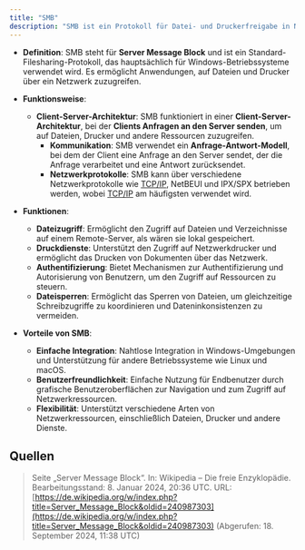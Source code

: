 ```yaml
---
title: "SMB"
description: "SMB ist ein Protokoll für Datei- und Druckerfreigabe in Netzwerken, hauptsächlich für Windows. Es ermöglicht sicheren Zugriff auf Ressourcen über Client-Server-Architektur mit Authentifizierung und Dateisperren."
---
```


- **Definition**: SMB steht für **Server Message Block** und ist ein Standard-Filesharing-Protokoll, das hauptsächlich für Windows-Betriebssysteme verwendet wird. Es ermöglicht Anwendungen, auf Dateien und Drucker über ein Netzwerk zuzugreifen.

- **Funktionsweise**:
  - **Client-Server-Architektur**: SMB funktioniert in einer **Client-Server-Architektur**, bei der **Clients Anfragen an den Server senden**, um auf Dateien, Drucker und andere Ressourcen zuzugreifen.
    - **Kommunikation**: SMB verwendet ein **Anfrage-Antwort-Modell**, bei dem der Client eine Anfrage an den Server sendet, der die Anfrage verarbeitet und eine Antwort zurücksendet.
    - **Netzwerkprotokolle**: SMB kann über verschiedene Netzwerkprotokolle wie [TCP/IP](/open-fidup/lerninhalte/tcp-ip-modell), NetBEUI und IPX/SPX betrieben werden, wobei [TCP/IP](/open-fidup/lerninhalte/tcp-ip-modell) am häufigsten verwendet wird.

- **Funktionen**:
  - **Dateizugriff**: Ermöglicht den Zugriff auf Dateien und Verzeichnisse auf einem Remote-Server, als wären sie lokal gespeichert.
  - **Druckdienste**: Unterstützt den Zugriff auf Netzwerkdrucker und ermöglicht das Drucken von Dokumenten über das Netzwerk.
  - **Authentifizierung**: Bietet Mechanismen zur Authentifizierung und Autorisierung von Benutzern, um den Zugriff auf Ressourcen zu steuern.
  - **Dateisperren**: Ermöglicht das Sperren von Dateien, um gleichzeitige Schreibzugriffe zu koordinieren und Dateninkonsistenzen zu vermeiden.

- **Vorteile von SMB**:
  - **Einfache Integration**: Nahtlose Integration in Windows-Umgebungen und Unterstützung für andere Betriebssysteme wie Linux und macOS.
  - **Benutzerfreundlichkeit**: Einfache Nutzung für Endbenutzer durch grafische Benutzeroberflächen zur Navigation und zum Zugriff auf Netzwerkressourcen.
  - **Flexibilität**: Unterstützt verschiedene Arten von Netzwerkressourcen, einschließlich Dateien, Drucker und andere Dienste.

## Quellen
> Seite „Server Message Block“. In: Wikipedia – Die freie Enzyklopädie. Bearbeitungsstand: 8. Januar 2024, 20:36 UTC. URL: [https://de.wikipedia.org/w/index.php?title=Server_Message_Block&oldid=240987303](https://de.wikipedia.org/w/index.php?title=Server_Message_Block&oldid=240987303) (Abgerufen: 18. September 2024, 11:38 UTC)
